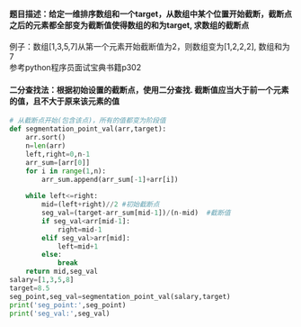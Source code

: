 #### 题目描述：给定一维排序数组和一个target，从数组中某个位置开始截断，截断点之后的元素都全部变为截断值使得数组的和为target, 求数组的截断点
例子：数组[1,3,5,7]从第一个元素开始截断值为2，则数组变为[1,2,2,2], 数组和为7  
参考python程序员面试宝典书籍p302
#### 二分查找法：根据初始设置的截断点，使用二分查找. 截断值应当大于前一个元素的值，且不大于原来该元素的值
```python
# 从截断点开始(包含该点)，所有的值都变为阶段值
def segmentation_point_val(arr,target):
    arr.sort()
    n=len(arr)
    left,right=0,n-1
    arr_sum=[arr[0]]
    for i in range(1,n):
        arr_sum.append(arr_sum[-1]+arr[i])
  
    while left<=right:
        mid=(left+right)//2 #初始截断点
        seg_val=(target-arr_sum[mid-1])/(n-mid)  #截断值
        if seg_val<arr[mid-1]:
            right=mid-1
        elif seg_val>arr[mid]:
            left=mid+1
        else:
            break
    return mid,seg_val
salary=[1,3,5,8]
target=8.5
seg_point,seg_val=segmentation_point_val(salary,target)
print('seg_point:',seg_point)
print('seg_val:',seg_val)
            
```
